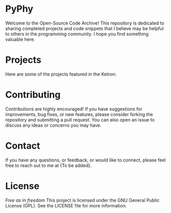 # PyPhy
Welcome to the Open-Source Code Archive! This repository is dedicated to sharing completed projects and code snippets that I believe may be helpful to others in the programming community. I hope you find something valuable here.

# Projects
Here are some of the projects featured in the Ketron:

# Contributing
Contributions are highly encouraged! If you have suggestions for improvements, bug fixes, or new features, please consider forking the repository and submitting a pull request. You can also open an issue to discuss any ideas or concerns you may have.

# Contact

If you have any questions, or feedback, or would like to connect, please feel free to reach out to me at {To be added}.
# License
*Free as in freedom*
This project is licensed under the GNU General Public License (GPL). See the LICENSE file for more information.
